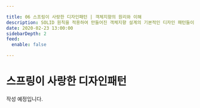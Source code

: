 ```yaml
---

title: 06 스프링이 사랑한 디자인패턴 | 객체지향의 원리와 이해
description: SOLID 원칙을 적용하여 만들어진 객체지향 설계의 기본적인 디자인 패턴들이 무엇이 있는지 알아봅시다.
date: 2020-02-23 13:00:00
sidebarDepth: 2
feed:
  enable: false

---
```


# 스프링이 사랑한 디자인패턴

작성 예정입니다.